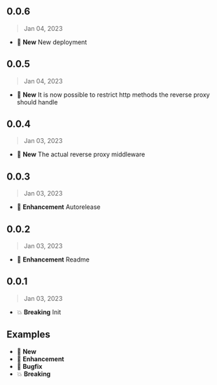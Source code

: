 ## 0.0.6

> Jan 04, 2023

* :gift: **New** New deployment

## 0.0.5

> Jan 04, 2023

* :gift: **New** It is now possible to restrict http methods the reverse proxy should handle

## 0.0.4

> Jan 03, 2023

* :gift: **New** The actual reverse proxy middleware

## 0.0.3

> Jan 03, 2023

* :tada: **Enhancement** Autorelease

## 0.0.2

> Jan 03, 2023

* :tada: **Enhancement** Readme

## 0.0.1

> Jan 03, 2023

* :boom: **Breaking** Init

## Examples

* :gift: **New**
* :tada: **Enhancement**
* :bug: **Bugfix**
* :boom: **Breaking**
